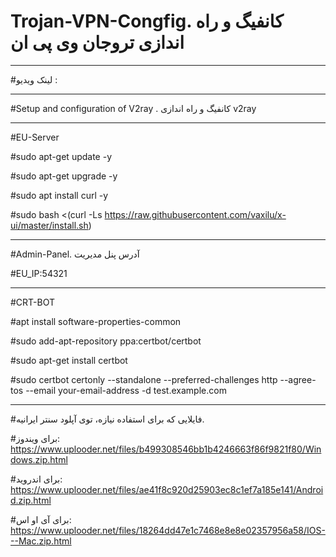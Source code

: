 # Trojan-VPN-Congfig. کانفیگ و راه اندازی تروجان وی پی ان

--------------

#لینک ویدیو :



----------------

#Setup and configuration of V2ray . کانفیگ و راه اندازی v2ray

------------


#EU-Server

#sudo apt-get update -y

#sudo apt-get upgrade -y

#sudo apt install curl -y

#sudo bash <(curl -Ls https://raw.githubusercontent.com/vaxilu/x-ui/master/install.sh)

-------------

#Admin-Panel. آدرس پنل مدیریت

#EU_IP:54321

-------------------


#CRT-BOT

#apt install software-properties-common

#sudo add-apt-repository ppa:certbot/certbot

#sudo apt-get install certbot

#sudo certbot certonly --standalone --preferred-challenges http --agree-tos --email your-email-address -d test.example.com

--------------------------

#فایلایی که برای استفاده نیازه، توی آپلود سنتر ایرانیه.

#برای ویندوز:
https://www.uplooder.net/files/b499308546bb1b4246663f86f9821f80/Windows.zip.html

#برای اندروید:
https://www.uplooder.net/files/ae41f8c920d25903ec8c1ef7a185e141/Android.zip.html

#برای آی او اس:
https://www.uplooder.net/files/18264dd47e1c7468e8e8e02357956a58/IOS---Mac.zip.html

